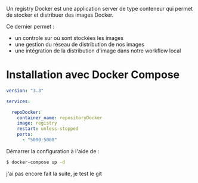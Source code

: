 


Un registry Docker est une application server de type conteneur qui permet de stocker et distribuer des images Docker.

Ce dernier permet :
- un controle sur où sont stockées les images
- une gestion du réseau de distribution de nos images
- une intégration de la distribution d'image dans notre workflow local

# Installation avec Docker Compose


```yaml
version: "3.3"

services:

  repoDocker:
    container_name: repositoryDocker
    image: registry
    restart: unless-stopped
    ports:
      - "5000:5000"
```

Démarrer la configuration à l'aide de : 

```bash
$ docker-compose up -d
```

j'ai pas encore fait la suite, je test le git